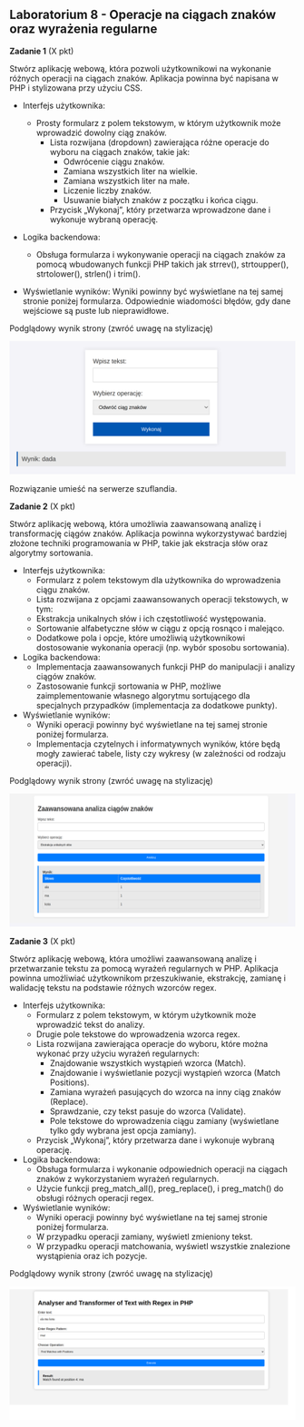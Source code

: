 ## Laboratorium 8 - Operacje na ciągach znaków oraz wyrażenia regularne
**Zadanie 1** (X pkt)

Stwórz aplikację webową, która pozwoli użytkownikowi na wykonanie różnych operacji na ciągach znaków. Aplikacja powinna być napisana w PHP i stylizowana przy użyciu CSS.

- Interfejs użytkownika:

  - Prosty formularz z polem tekstowym, w którym użytkownik może wprowadzić dowolny ciąg znaków.
    -  Lista rozwijana (dropdown) zawierająca różne operacje do wyboru na ciągach znaków, takie jak:
        - Odwrócenie ciągu znaków.
        - Zamiana wszystkich liter na wielkie.
        - Zamiana wszystkich liter na małe.
        - Liczenie liczby znaków.
        - Usuwanie białych znaków z początku i końca ciągu.
    - Przycisk „Wykonaj”, który przetwarza wprowadzone dane i wykonuje wybraną operację.
- Logika backendowa:
     - Obsługa formularza i wykonywanie operacji na ciągach znaków za pomocą wbudowanych funkcji PHP takich jak strrev(), strtoupper(), strtolower(), strlen() i trim(). 
- Wyświetlanie wyników:
      Wyniki powinny być wyświetlane na tej samej stronie poniżej formularza.
      Odpowiednie wiadomości błędów, gdy dane wejściowe są puste lub nieprawidłowe.

Podglądowy wynik strony (zwróć uwagę na stylizację)
     
[![](assets/zad_01.png)](assets/zad_01.png)

Rozwiązanie umieść na serwerze szuflandia.

**Zadanie 2** (X pkt)

Stwórz aplikację webową, która umożliwia zaawansowaną analizę i transformację ciągów znaków. Aplikacja powinna wykorzystywać bardziej złożone techniki programowania w PHP, takie jak ekstracja słów oraz algorytmy sortowania.

- Interfejs użytkownika:
    - Formularz z polem tekstowym dla użytkownika do wprowadzenia ciągu znaków.
    - Lista rozwijana z opcjami zaawansowanych operacji tekstowych, w tym:
    - Ekstrakcja unikalnych słów i ich częstotliwość występowania.
    - Sortowanie alfabetyczne słów w ciągu z opcją rosnąco i malejąco.
    - Dodatkowe pola i opcje, które umożliwią użytkownikowi dostosowanie wykonania operacji (np. wybór sposobu sortowania).
- Logika backendowa:
    - Implementacja zaawansowanych funkcji PHP do manipulacji i analizy ciągów znaków.
    - Zastosowanie funkcji sortowania w PHP, możliwe zaimplementowanie własnego algorytmu sortującego dla specjalnych przypadków (implementacja za dodatkowe punkty).
- Wyświetlanie wyników:
    - Wyniki operacji powinny być wyświetlane na tej samej stronie poniżej formularza.
    - Implementacja czytelnych i informatywnych wyników, które będą mogły zawierać tabele, listy czy wykresy (w zależności od rodzaju operacji).

Podglądowy wynik strony (zwróć uwagę na stylizację)

[![](assets/zad_02.png)](assets/zad_02.png)

**Zadanie 3** (X pkt)

Stwórz aplikację webową, która umożliwi zaawansowaną analizę i przetwarzanie tekstu za pomocą wyrażeń regularnych w PHP. Aplikacja powinna umożliwiać użytkownikom przeszukiwanie, ekstrakcję, zamianę i walidację tekstu na podstawie różnych wzorców regex.

- Interfejs użytkownika:
  - Formularz z polem tekstowym, w którym użytkownik może wprowadzić tekst do analizy.
  - Drugie pole tekstowe do wprowadzenia wzorca regex.
  - Lista rozwijana zawierająca operacje do wyboru, które można wykonać przy użyciu wyrażeń regularnych:
    - Znajdowanie wszystkich wystąpień wzorca (Match).
    - Znajdowanie i wyświetlanie pozycji wystąpień wzorca (Match Positions).
    - Zamiana wyrażeń pasujących do wzorca na inny ciąg znaków (Replace).
    - Sprawdzanie, czy tekst pasuje do wzorca (Validate).
    - Pole tekstowe do wprowadzenia ciągu zamiany (wyświetlane tylko gdy wybrana jest opcja zamiany).
  - Przycisk „Wykonaj”, który przetwarza dane i wykonuje wybraną operację.
- Logika backendowa:
  - Obsługa formularza i wykonanie odpowiednich operacji na ciągach znaków z wykorzystaniem wyrażeń regularnych.
  - Użycie funkcji preg_match_all(), preg_replace(), i preg_match() do obsługi różnych operacji regex.
- Wyświetlanie wyników:
  - Wyniki operacji powinny być wyświetlane na tej samej stronie poniżej formularza.
  - W przypadku operacji zamiany, wyświetl zmieniony tekst.
  - W przypadku operacji matchowania, wyświetl wszystkie znalezione wystąpienia oraz ich pozycje.

Podglądowy wynik strony (zwróć uwagę na stylizację)

[![](assets/zad_03.png)](assets/zad_03.png)